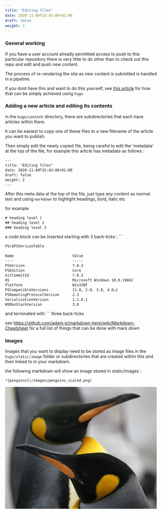 ```yaml
---
title: "Editing files"
date: 2020-11-09T15:43:00+01:00
draft: false
weight: 2
---
```


### General working 

If you have a user account already permitted access to push to this particular repository there is very little to do other than to check out this repo and edit and push new content. 

The process of re-rendering the site as new content is submitted is handled in a pipeline.

If you dont have this and want to do this yourself, see [this article](/getting-started/cloning_this_repository_and_regenerating_the_site_locally/) for how that can be simply achieved using `hugo`

### Adding a new article and editing its contents

in the `hugo/content` directory, there are subdirectories that each have articles within them. 

It can be easiest to copy one of these files to a new filename of the article you want to publish.

Then simply edit the newly copied file, being careful to edit the 'metadata' at the top of the file, for example this article has metadata as follows :

```
---
title: "Editing files"
date: 2020-11-09T15:43:00+01:00
draft: false
weight: 2
---
```

After this meta data at the top of the file, just type any content as normal text and using `markdown` to highlight headings, bold, italic etc

for example

```
# heading level 1
## heading level 2
### heading level 3
```

a code block can be inserted starting with 3 back-ticks : ``` 

```
PS>$PSVersionTable

Name                           Value
----                           -----
PSVersion                      7.0.3
PSEdition                      Core
GitCommitId                    7.0.3
OS                             Microsoft Windows 10.0.19042
Platform                       Win32NT
PSCompatibleVersions           {1.0, 2.0, 3.0, 4.0…}
PSRemotingProtocolVersion      2.3
SerializationVersion           1.1.0.1
WSManStackVersion              3.0
```
and terminated with ``` three back-ticks


see https://github.com/adam-p/markdown-here/wiki/Markdown-Cheatsheet for a full list of things that can be done with mark down 

### Images

Images that you want to display need to be stored as image files in the `hugo/static/image` folder or subdirectories that are created within this and then linked to in your markdown.

the following markdown will show an image stored in static/images :

```
![penguins](/images/penguins_scaled.png)
```

![penguins](/images/penguins_scaled.png)


